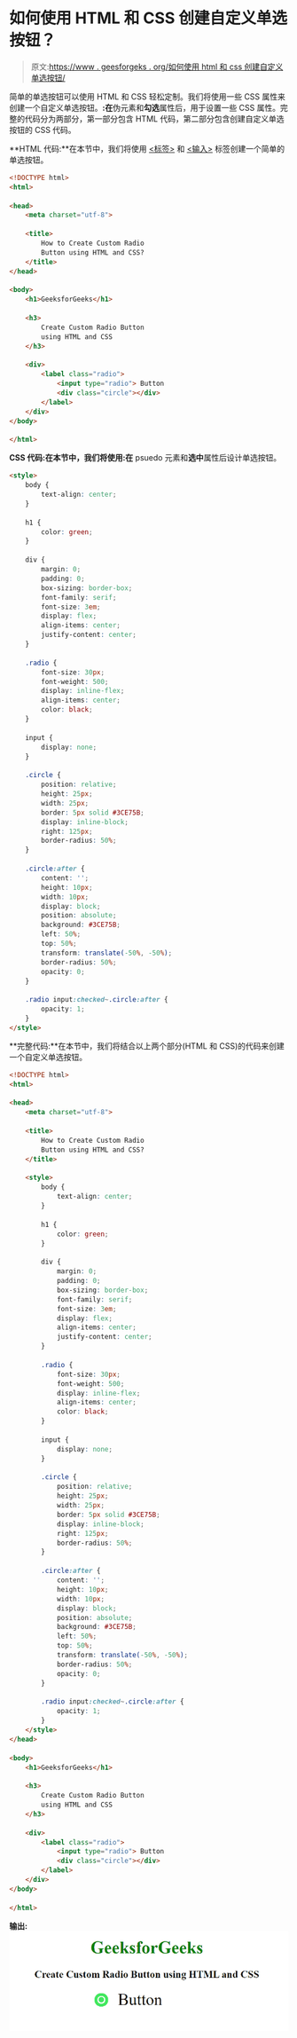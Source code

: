 # 如何使用 HTML 和 CSS 创建自定义单选按钮？

> 原文:[https://www . geesforgeks . org/如何使用 html 和 css 创建自定义单选按钮/](https://www.geeksforgeeks.org/how-to-create-custom-radio-button-using-html-and-css/)

简单的单选按钮可以使用 HTML 和 CSS 轻松定制。我们将使用一些 CSS 属性来创建一个自定义单选按钮。**:在**伪元素和**勾选**属性后，用于设置一些 CSS 属性。完整的代码分为两部分，第一部分包含 HTML 代码，第二部分包含创建自定义单选按钮的 CSS 代码。

**HTML 代码:**在本节中，我们将使用 [<标签>](https://www.geeksforgeeks.org/html-label-tag/) 和 [<输入>](https://www.geeksforgeeks.org/html-input-tag/) 标签创建一个简单的单选按钮。

```html
<!DOCTYPE html>
<html>

<head>
    <meta charset="utf-8">

    <title>
        How to Create Custom Radio
        Button using HTML and CSS?
    </title>
</head>

<body>
    <h1>GeeksforGeeks</h1>

    <h3>
        Create Custom Radio Button
        using HTML and CSS
    </h3>

    <div>
        <label class="radio">
            <input type="radio"> Button
            <div class="circle"></div>
        </label>
    </div>
</body>

</html>
```

**CSS 代码:**在本节中，我们将使用**:在** psuedo 元素和**选中**属性后设计单选按钮。

```html
<style>
    body {
        text-align: center;
    }

    h1 {
        color: green;
    }

    div {
        margin: 0;
        padding: 0;
        box-sizing: border-box;
        font-family: serif;
        font-size: 3em;
        display: flex;
        align-items: center;
        justify-content: center;
    }

    .radio {
        font-size: 30px;
        font-weight: 500;
        display: inline-flex;
        align-items: center;
        color: black;
    }

    input {
        display: none;
    }

    .circle {
        position: relative;
        height: 25px;
        width: 25px;
        border: 5px solid #3CE75B;
        display: inline-block;
        right: 125px;
        border-radius: 50%;
    }

    .circle:after {
        content: '';
        height: 10px;
        width: 10px;
        display: block;
        position: absolute;
        background: #3CE75B;
        left: 50%;
        top: 50%;
        transform: translate(-50%, -50%);
        border-radius: 50%;
        opacity: 0;
    }

    .radio input:checked~.circle:after {
        opacity: 1;
    }
</style>
```

**完整代码:**在本节中，我们将结合以上两个部分(HTML 和 CSS)的代码来创建一个自定义单选按钮。

```html
<!DOCTYPE html>
<html>

<head>
    <meta charset="utf-8">

    <title>
        How to Create Custom Radio
        Button using HTML and CSS?
    </title>

    <style>
        body {
            text-align: center;
        }

        h1 {
            color: green;
        }

        div {
            margin: 0;
            padding: 0;
            box-sizing: border-box;
            font-family: serif;
            font-size: 3em;
            display: flex;
            align-items: center;
            justify-content: center;
        }

        .radio {
            font-size: 30px;
            font-weight: 500;
            display: inline-flex;
            align-items: center;
            color: black;
        }

        input {
            display: none;
        }

        .circle {
            position: relative;
            height: 25px;
            width: 25px;
            border: 5px solid #3CE75B;
            display: inline-block;
            right: 125px;
            border-radius: 50%;
        }

        .circle:after {
            content: '';
            height: 10px;
            width: 10px;
            display: block;
            position: absolute;
            background: #3CE75B;
            left: 50%;
            top: 50%;
            transform: translate(-50%, -50%);
            border-radius: 50%;
            opacity: 0;
        }

        .radio input:checked~.circle:after {
            opacity: 1;
        }
    </style>
</head>

<body>
    <h1>GeeksforGeeks</h1>

    <h3>
        Create Custom Radio Button
        using HTML and CSS
    </h3>

    <div>
        <label class="radio">
            <input type="radio"> Button
            <div class="circle"></div>
        </label>
    </div>
</body>

</html>
```

**输出:**
![](img/e05b2c1138b5d0921ea0080c2db82c11.png)